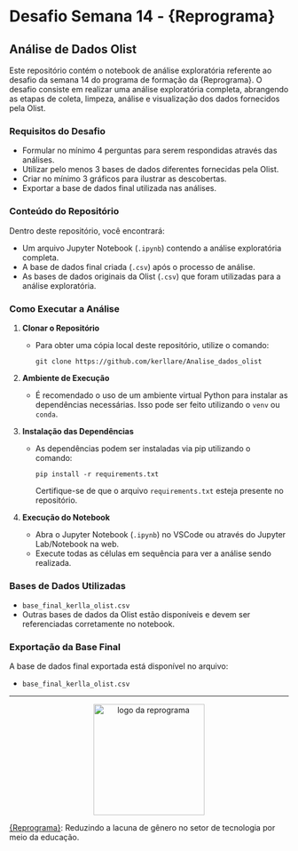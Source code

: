 # Desafio Semana 14 - {Reprograma}

## Análise de Dados Olist

Este repositório contém o notebook de análise exploratória referente ao desafio da semana 14 do programa de formação da {Reprograma}. O desafio consiste em realizar uma análise exploratória completa, abrangendo as etapas de coleta, limpeza, análise e visualização dos dados fornecidos pela Olist.

### Requisitos do Desafio

- Formular no mínimo 4 perguntas para serem respondidas através das análises.
- Utilizar pelo menos 3 bases de dados diferentes fornecidas pela Olist.
- Criar no mínimo 3 gráficos para ilustrar as descobertas.
- Exportar a base de dados final utilizada nas análises.

### Conteúdo do Repositório

Dentro deste repositório, você encontrará:

- Um arquivo Jupyter Notebook (`.ipynb`) contendo a análise exploratória completa.
- A base de dados final criada (`.csv`) após o processo de análise.
- As bases de dados originais da Olist (`.csv`) que foram utilizadas para a análise exploratória.

### Como Executar a Análise

1. **Clonar o Repositório**
   - Para obter uma cópia local deste repositório, utilize o comando:  
     ```
     git clone https://github.com/kerllare/Analise_dados_olist
     ```

2. **Ambiente de Execução**
   - É recomendado o uso de um ambiente virtual Python para instalar as dependências necessárias. Isso pode ser feito utilizando o `venv` ou `conda`.

3. **Instalação das Dependências**
   - As dependências podem ser instaladas via pip utilizando o comando:
     ```
     pip install -r requirements.txt
     ```
     Certifique-se de que o arquivo `requirements.txt` esteja presente no repositório.

4. **Execução do Notebook**
   - Abra o Jupyter Notebook (`.ipynb`) no VSCode ou através do Jupyter Lab/Notebook na web.
   - Execute todas as células em sequência para ver a análise sendo realizada.

### Bases de Dados Utilizadas

- `base_final_kerlla_olist.csv`
- Outras bases de dados da Olist estão disponíveis e devem ser referenciadas corretamente no notebook.

### Exportação da Base Final

A base de dados final exportada está disponível no arquivo:
- `base_final_kerlla_olist.csv`

---

<p align="center">
  <img src="https://user-images.githubusercontent.com/84551213/171416454-ab93ab7f-e5a0-4276-81ec-4f5cb79dff31.png" alt="logo da reprograma" width="200">
</p>


 [{Reprograma}](https://reprograma.com.br):
 Reduzindo a lacuna
de gênero no setor de
tecnologia por meio
da educação.



